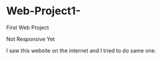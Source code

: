# Web-Project1-
First Web Project

Not Responsive Yet

I saw this website on the internet and I tried to do same one.